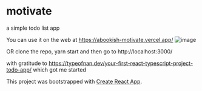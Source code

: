 # motivate
a simple todo list app

You can use it on the web at 
https://abookish-motivate.vercel.app/
![image](https://github.com/user-attachments/assets/c7e7b43b-d386-4a5a-a528-1bd78db97546)



OR clone the repo, yarn start and then go to http://localhost:3000/

with gratitude to 
https://typeofnan.dev/your-first-react-typescript-project-todo-app/
which got me started

This project was bootstrapped with [Create React App](https://github.com/facebook/create-react-app).
